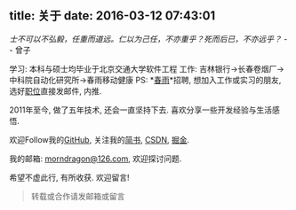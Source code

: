 title: 关于
date: 2016-03-12 07:43:01
---
*士不可以不弘毅，任重而道远。仁以为己任，不亦重乎？死而后已，不亦远乎？* -- 曾子

学习: 本科与硕士均毕业于北京交通大学软件工程
工作: 吉林银行->长春卷烟厂->中科院自动化研究所->春雨移动健康
PS: *[春雨](http://www.chunyuyisheng.com/)*招聘, 想加入工作或实习的朋友, 选好[职位](http://www.lagou.com/gongsi/4510.html)直接发邮件, 内推.

2011年至今, 做了五年技术, 还会一直坚持下去. 
喜欢分享一些开发经验与生活感悟.

欢迎Follow我的[GitHub](https://github.com/SpikeKing), 关注我的[简书](http://www.jianshu.com/users/e2b4dd6d3eb4/latest_articles), [CSDN](http://blog.csdn.net/caroline_wendy), [掘金](http://gold.xitu.io/#/user/56de98c2f3609a005442ec58). 

我的邮箱: morndragon@126.com, 欢迎探讨问题.

希望不虚此行, 有所收获. 欢迎留言!

> 转载或合作请发邮箱或留言